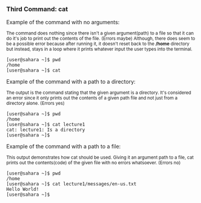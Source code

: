 ### Third Command: cat

Example of the command with no arguments:

<sup> The command does nothing since there isn't a given argument(path) to a file so that it can do it's job to print out the contents of the file. (Errors maybe) Although, there does seem to be a possible error because after running it, it doesn't reset back to the **/home** directory but instead, stays in a loop where it prints whatever input the user types into the terminal. 
```
[user@sahara ~]$ pwd
/home
[user@sahara ~]$ cat

```

Example of the command with a path to a directory:

<sup> The output is the command stating that the given argument is a directory. It's considered an error since it only prints out the contents of a given path file and not just from a directory alone. (Errors yes)
```
[user@sahara ~]$ pwd
/home
[user@sahara ~]$ cat lecture1
cat: lecture1: Is a directory
[user@sahara ~]$ 
```

Example of the command with a path to a file:

<sup> This output demonstrates how cat should be used. Giving it an argument path to a file, cat prints out the contents(code) of the given file with no errors whatsoever. (Errors no) 
```
[user@sahara ~]$ pwd
/home
[user@sahara ~]$ cat lecture1/messages/en-us.txt
Hello World!
[user@sahara ~]$ 
```
